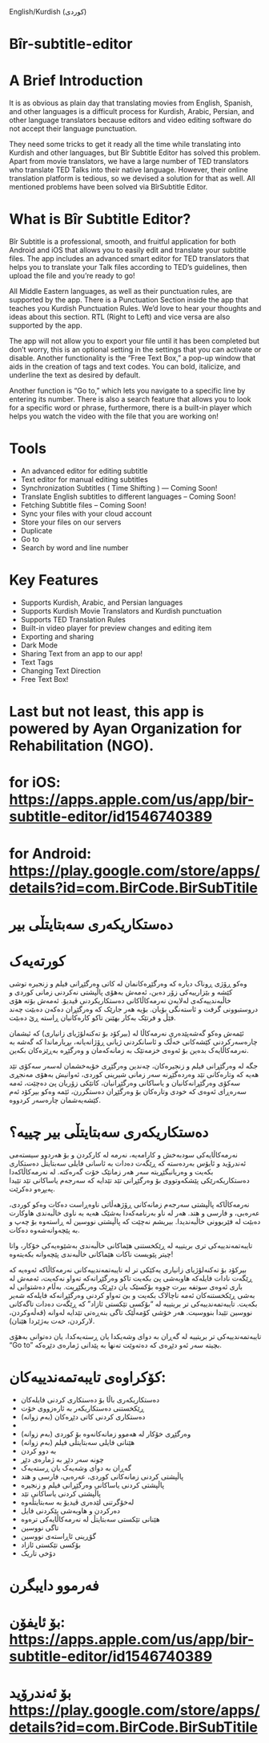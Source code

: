 English/Kurdish (کوردی)

# Bîr-subtitle-editor

# A Brief Introduction

It is as obvious as plain day that translating movies from English, Spanish, and other languages is a difficult process for Kurdish, Arabic, Persian, and other language translators because editors and video editing software do not accept their language punctuation.

They need some tricks to get it ready all the time while translating into Kurdish and other languages, but Bîr Subtitle Editor has solved this problem. Apart from movie translators, we have a large number of TED translators who translate TED Talks into their native language. However, their online translation platform is tedious, so we devised a solution for that as well. All mentioned problems have been solved via BîrSubtitle Editor.

# What is Bîr Subtitle Editor?

Bîr Subtitle is a professional, smooth, and fruitful application for both Android and iOS that allows you to easily edit and translate your subtitle files. The app includes an advanced smart editor for TED translators that helps you to translate your Talk files according to TED’s guidelines, then upload the file and you’re ready to go!

All Middle Eastern languages, as well as their punctuation rules, are supported by the app. There is a Punctuation Section inside the app that teaches you Kurdish Punctuation Rules. We’d love to hear your thoughts and ideas about this section. RTL (Right to Left) and vice versa are also supported by the app. 

The app will not allow you to export your file until it has been completed but don’t worry, this is an optional setting in the settings that you can activate or disable. Another functionality is the “Free Text Box,” a pop-up window that aids in the creation of tags and text codes. You can bold, italicize, and underline the text as desired by default.

Another function is “Go to,” which lets you navigate to a specific line by entering its number. There is also a search feature that allows you to look for a specific word or phrase, furthermore, there is a built-in player which helps you watch the video with the file that you are working on! 

# Tools

- An advanced editor for editing subtitle
- Text editor for manual editing subtitles
- Synchronization Subtitles ( Time Shifting ) — Coming Soon!
- Translate English subtitles to different languages – Coming Soon!
- Fetching Subtitle files – Coming Soon!
- Sync your files with your cloud account
- Store your files on our servers
- Duplicate
- Go to
- Search by word and line number

# Key Features

- Supports Kurdish, Arabic, and Persian languages
- Supports Kurdish Movie Translators and Kurdish punctuation
- Supports TED Translation Rules
- Built-in video player for preview changes and editing item
- Exporting and sharing
- Dark Mode
- Sharing Text from an app to our app!
- Text Tags
- Changing Text Direction
- Free Text Box!

# Last but not least, this app is powered by Ayan Organization for Rehabilitation (NGO).

# for iOS: https://apps.apple.com/us/app/bir-subtitle-editor/id1546740389
# for Android: https://play.google.com/store/apps/details?id=com.BirCode.BirSubTitile

# دەستکاریکەری سەبتایتڵی بیر

# کورتەیەک
وەکو ڕۆژی ڕوناک دیارە کە وەرگێڕەکانمان لە کاتی وەرگێڕانی فیلم و زنجیرە توشی كێشە و بێزارییەکی زۆر دەبن، ئەمەش بەهۆی پاڵپشتی نەکردنی زمانی کوردی و خاڵبەندییەکەی لەلایەن نەرمەکاڵاکانی دەستکاریکردنی ڤیدیۆ. ئەمەش بۆتە هۆی دروستبوونی گرفت و ئاستەنگی بۆیان. بۆیە هەر جارێک کە وەرگێڕان دەکەن دەبێت چەند فێڵ و فرتێک بەکار بهێنن تاکو کارەکانیان ڕاستە ڕێ دەبێت.

ئێمەش وەکو گەشەپێدەری نەرمەکاڵا لە (بیرکۆد بۆ تەکنەلۆژیای زانیاری) کە ئیشمان چارەسەرکردنی کێشەکانی خەڵک و ئاسانکردنی ژیانی ڕۆژانەیانە، بڕیارماندا کە گەشە بە نەرمەکاڵایەک بدەین بۆ ئەوەی خزمەتێک بە زمانەکەمان و وەرگێڕە بەڕێزەکان بکەین.

جگە لە وەرگێڕانی فیلم و زنجیرەکان، چەندین وەرگێڕی خۆبەخشمان لەسەر سەکۆی تێد هەیە کە وتارەکانی تێد وەردەگێڕنە سەر زمانی شیرینی کوردی، ئەوانیش بەهۆی مەنجڕی سەکۆی وەرگێڕانەکانیان و یاساکانی وەرگێڕانیان، کاتێکی زۆریان پێ دەچێت، ئەمە سەرەڕای ئەوەی کە خودی وتارەکان بۆ وەرگێڕان دەستگررن، ئێمە وەکو بیرکۆد ئەم کێشەیەشمان چارەسەر کردووە.

# دەستکاریکەری سەبتایتڵی بیر چییە؟

نەرمەکاڵایەکی سودبەخش و کارامەیە، نەرمە لە کارکردن و بۆ هەردوو سیستەمی ئەندرۆید و ئایۆس بەردەستە کە ڕێگەت دەدات بە ئاسانی فایلی سەبتایتڵ دەستکاری بکەیت و وەریانبگێڕیتە سەر هەر زمانێک خۆت گەرەکتە. لە نەرمەکاڵاکەدا دەستکاریکەرێکی پێشکەوتووی بۆ وەرگێڕانی تێد تێدایە کە سەرجەم یاساکانی تێد تێیدا پەیڕەو دەکرێت.

نەرمەکاڵاکە پاڵپشتی سەرجەم زمانەکانی ڕۆژهەڵاتی ناوەڕاست دەکات وەکو کوردی، عەرەبی، و فارسی و هتد. هەر لە ناو بەرنامەکەدا بەشێک هەیە بە ناوی خاڵبەندی هاوکارت دەبێت لە فێربوونی خاڵبەندیدا. بیریشم نەچێت کە پاڵپشتی نووسین لە ڕاستەوە بۆ چەپ و بە پێچەوانەشەوە دەکات.

تایبەتمەندییەکی تری بریتییە لە ڕێکخستنی هێماکانی خاڵبەندی بەشێوەیەکی خۆکار، واتا چیتر پێویست ناکات هێماکانی خاڵبەندی پێچەوانە بکەیتەوە!

بیرکۆد بۆ تەکنەلۆژیای زانیاری
یەکێكی تر لە تایبەتمەندییەکانی نەرمەکاڵاکە ئەوەیە کە ڕێگەت نادات فایلەکە هاوبەشی پێ بکەیت تاکو وەرگێڕانەکە تەواو نەکەیت، ئەمەش لە باری ئەوەی سوتفە بیرت چووە بۆکسێک یان دێڕێک وەربگێڕیت. بەڵام دەشتوانی لە بەشی ڕێكخستنەکان ئەمە ناچالاک بکەیت و بێ تەواو کردنی وەرگێڕانەکە فایلەکە شەیر بکەیت. تایبەتمەندییەکی تر بریتییە لە “بۆکسی تێکستی ئازاد” کە ڕێگەت دەدات تاگەکانی نووسین تێیدا بنووسیت. هەر خۆشی کۆمەڵێک تاگی بنەڕەتی تێدایە لەوانە (قەڵەوکردن، لارکردن، خەت بەژێردا هێنان).

تایبەتمەندییەکی تر بریتییە لە گەڕان بە دوای وشەیکدا یان ڕستەیەکدا، یان دەتوانی بەهۆی “Go to” بچیتە سەر ئەو دێڕەی کە دەتەوێت تەنها بە پێدانی ژمارەی دێڕەکە.

# کۆکراوەی تایبەتمەندییەکان:

- دەستکاریکەری باڵا بۆ دەستکاری کردنی فایلەکان
- ڕێکخستنی دەستکاریکەر بە ئارەزووی خۆت
- دەستکاری کردنی کاتی دێڕەکان (بەم زوانە)
- 
- وەرگێڕی خۆکار لە هەموو زمانەکانەوە بۆ کوردی (بەم زوانە)
- هێنانی فایلی سەبتایتڵی فیلم (بەم زوانە)
- بە دوو کردن
- چونە سەر دێڕ بە ژمارەی دێڕ
- گەڕان بە دوای وشەیەک یان ڕستەیەک
- پاڵپشتی کردنی زمانەکانی کوردی، عەرەبی، فارسی و هتد
- پاڵپشتی کردنی یاساکانی وەرگێڕانی فیلم و زنجیرە
- پاڵپشتی کردنی یاساکانی تێد
- لەخۆگرتنی لێدەری ڤیدیۆ بە سەبتایتڵەوە
- دەرکردن و هاوبەشی پێکردنی فایل
- هێنانی تێکستی سەبتایتڵ لە نەرمەکاڵایەکی ترەوە
- تاگی نووسین
- گۆڕینی ئاڕاستەی نووسین
- بۆکسی تێکستی ئازاد
- دۆخی تاریک

# فەرموو دایبگرن
# بۆ ئایفۆن: https://apps.apple.com/us/app/bir-subtitle-editor/id1546740389
# بۆ ئەندرۆید https://play.google.com/store/apps/details?id=com.BirCode.BirSubTitile

